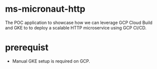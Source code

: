 # ms-micronaut-http

The POC application to showcase how we can leverage GCP Cloud Build and GKE to to deploy a scalable HTTP microservice using GCP CI/CD.

# prerequist
- Manual GKE setup is required on GCP.
